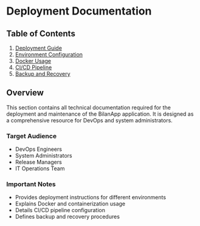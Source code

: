 # Deployment Documentation

## Table of Contents
1. [Deployment Guide](deployment.md)
2. [Environment Configuration](environment.md)
3. [Docker Usage](docker.md)
4. [CI/CD Pipeline](ci-cd.md)
5. [Backup and Recovery](backup-recovery.md)

## Overview

This section contains all technical documentation required for the deployment and maintenance of the BilanApp application. It is designed as a comprehensive resource for DevOps and system administrators.

### Target Audience
- DevOps Engineers
- System Administrators
- Release Managers
- IT Operations Team

### Important Notes
- Provides deployment instructions for different environments
- Explains Docker and containerization usage
- Details CI/CD pipeline configuration
- Defines backup and recovery procedures 